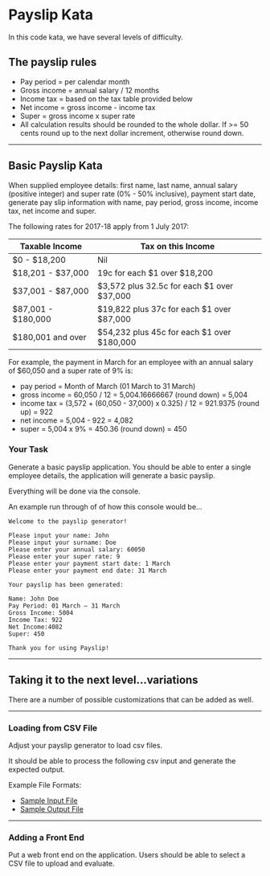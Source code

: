 # Payslip Kata

In this code kata, we have several levels of difficulty.

## The payslip rules

* Pay period = per calendar month   
* Gross income = annual salary / 12 months   
* Income tax = based on the tax table provided below    
* Net income = gross income - income tax    
* Super = gross income x super rate    
* All calculation results should be rounded to the whole dollar. If >= 50 cents round up to the next dollar increment, otherwise round down.   

----

## Basic Payslip Kata

When supplied employee details: first name, last name, annual salary (positive integer) and super rate (0% - 50% inclusive), payment start date, generate pay slip information with name, pay period,
gross income, income tax, net income and super.

The following rates for 2017-18 apply from 1 July 2017:

| Taxable Income     | Tax on this Income                         |
|--------------------|--------------------------------------------|
| $0 - $18,200       | Nil                                        |
| $18,201 - $37,000  | 19c for each $1 over $18,200               |
| $37,001 - $87,000  | $3,572 plus 32.5c for each $1 over $37,000 |
| $87,001 - $180,000 | $19,822 plus 37c for each $1 over $87,000  |
| $180,001 and over  | $54,232 plus 45c for each $1 over $180,000 |

For example, the payment in March for an employee with an annual salary of $60,050 and a super rate of 9% is:

* pay period = Month of March (01 March to 31 March)  
* gross income = 60,050 / 12 = 5,004.16666667 (round down) = 5,004  
* income tax = (3,572 + (60,050 - 37,000) x 0.325) / 12 = 921.9375 (round up) = 922  
* net income = 5,004 - 922 = 4,082  
* super = 5,004 x 9% = 450.36 (round down) = 450  

### Your Task

Generate a basic payslip application. You should be able to enter a single employee details, the application will generate a basic payslip.

Everything will be done via the console.

An example run through of of how this console would be...

~~~
Welcome to the payslip generator!

Please input your name: John  
Please input your surname: Doe  
Please enter your annual salary: 60050
Please enter your super rate: 9
Please enter your payment start date: 1 March
Please enter your payment end date: 31 March

Your payslip has been generated:

Name: John Doe  
Pay Period: 01 March – 31 March  
Gross Income: 5004  
Income Tax: 922 
Net Income:4082 
Super: 450  

Thank you for using Payslip!
~~~

----

## Taking it to the next level...variations

There are a number of possible customizations that can be added as well.

----

### Loading from CSV File  

Adjust your payslip generator to load csv files.

It should be able to process the following csv input and generate the expected output. 

Example File Formats:  

* [Sample Input File](sample_input.csv)  
* [Sample Output File](sample_output.csv)  

----

### Adding a Front End

Put a web front end on the application. Users should be able to select a CSV file to upload and evaluate.  
